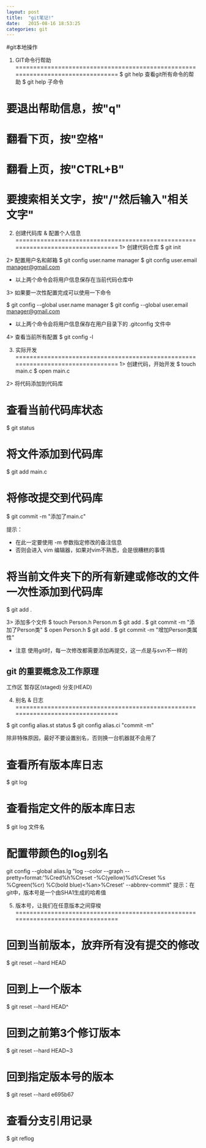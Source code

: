 ```yaml
---
layout: post
title:  "git笔记!"
date:   2015-08-16 18:53:25
categories: git
---
```


#git本地操作

1. GIT命令行帮助
================================================================================
$ git help
查看git所有命令的帮助
$ git help 子命令

# 要退出帮助信息，按"q"
# 翻看下页，按"空格"
# 翻看上页，按"CTRL+B"
# 要搜索相关文字，按"/"然后输入"相关文字"

2. 创建代码库 & 配置个人信息
================================================================================
1>  创建代码仓库
$ git init

2>  配置用户名和邮箱
$ git config user.name manager
$ git config user.email manager@gmail.com
* 以上两个命令会将用户信息保存在当前代码仓库中

3>  如果要一次性配置完成可以使用一下命令

$ git config --global user.name manager
$ git config --global user.email manager@gmail.com


* 以上两个命令会将用户信息保存在用户目录下的 .gitconfig 文件中

4>  查看当前所有配置
$ git config -l

3. 实际开发
================================================================================
1>  创建代码，开始开发
$ touch main.c
$ open main.c

2>  将代码添加到代码库
# 查看当前代码库状态
$ git status
# 将文件添加到代码库
$ git add main.c
# 将修改提交到代码库
$ git commit -m "添加了main.c"

提示：
*   在此一定要使用 -m 参数指定修改的备注信息
*   否则会进入 vim 编辑器，如果对vim不熟悉，会是很糟糕的事情

# 将当前文件夹下的所有新建或修改的文件一次性添加到代码库
$ git add .

3>  添加多个文件
$ touch Person.h Person.m
$ git add .
$ git commit -m "添加了Person类"
$ open Person.h
$ git add .
$ git commit -m "增加Person类属性"

* 注意 使用git时，每一次修改都需要添加再提交，这一点是与svn不一样的

git 的重要概念及工作原理
--------------------------------------------------------------------------------
工作区
暂存区(staged)
分支(HEAD)

4. 别名 & 日志
================================================================================

$ git config alias.st status
$ git config alias.ci "commit -m"


除非特殊原因，最好不要设置别名，否则换一台机器就不会用了

# 查看所有版本库日志
$ git log
# 查看指定文件的版本库日志
$ git log 文件名

# 配置带颜色的log别名
git config --global alias.lg "log --color --graph --pretty=format:'%Cred%h%Creset
 -%C(yellow)%d%Creset %s %Cgreen(%cr) %C(bold blue)<%an>%Creset' --abbrev-commit"
提示：在git中，版本号是一个由SHA1生成的哈希值

5. 版本号，让我们在任意版本之间穿梭
================================================================================
# 回到当前版本，放弃所有没有提交的修改
$ git reset --hard HEAD
# 回到上一个版本
$ git reset --hard HEAD^
# 回到之前第3个修订版本
$ git reset --hard HEAD~3
# 回到指定版本号的版本
$ git reset --hard e695b67

# 查看分支引用记录
$ git reflog
